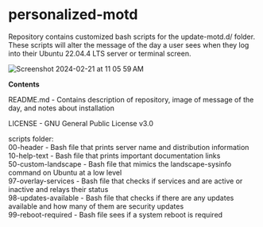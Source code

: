 # personalized-motd

Repository contains customized bash scripts for the update-motd.d/ folder. These scripts will alter the message of the day a user sees when they log into their Ubuntu 22.04.4 LTS server or terminal screen.

![Screenshot 2024-02-21 at 11 05 59 AM](https://github.com/Heisenberg-UP/personalized-motd/assets/99283516/cdead9f4-4906-4883-921f-4492c5a9ff85)

**Contents**                

README.md - Contains description of repository, image of message of the day, and notes about installation                

LICENSE - GNU General Public License v3.0      

scripts folder:      
	00-header - Bash file that prints server name and distribution information      
	10-help-text - Bash file that prints important documentation links    
	50-custom-landscape - Bash file that mimics the landscape-sysinfo command on Ubuntu at a low level    
	97-overlay-services - Bash file that checks if services and are active or inactive and relays their status    
	98-updates-available - Bash file that checks if there are any updates available and how many of them are security updates    
 	99-reboot-required - Bash file sees if a system reboot is required    

